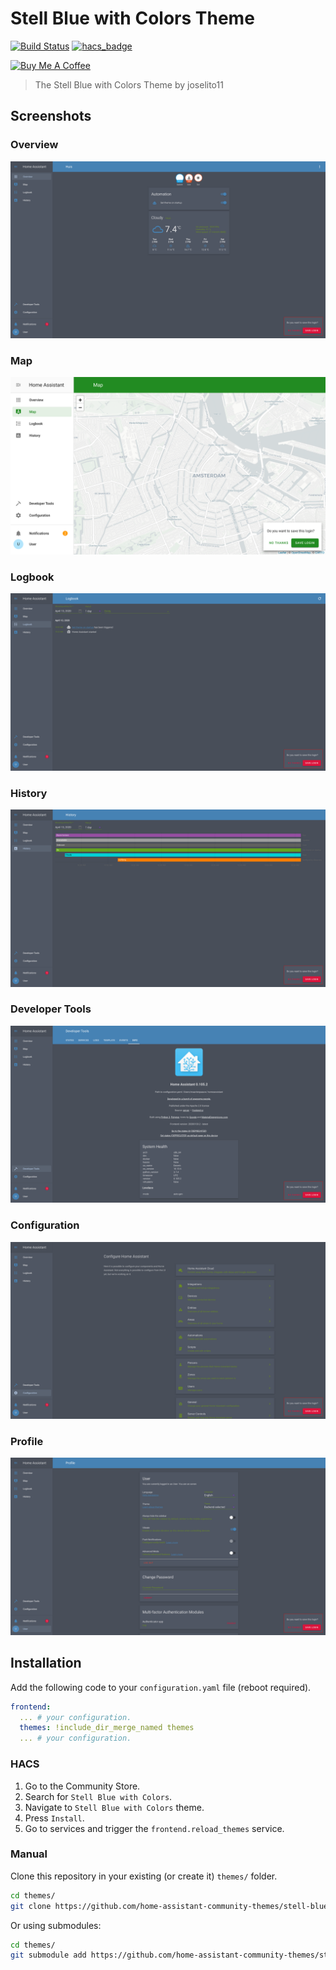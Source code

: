 # Stell Blue with Colors Theme

[![Build Status](https://www.travis-ci.org/home-assistant-community-themes/stell-blue-with-colors.svg?branch=master)](https://www.travis-ci.org/home-assistant-community-themes/stell-blue-with-colors)
[![hacs_badge](https://img.shields.io/badge/HACS-Default-orange.svg)](https://github.com/hacs/integration)

<a href="https://www.buymeacoffee.com/maartenpaauw" target="_blank"><img src="https://www.buymeacoffee.com/assets/img/custom_images/orange_img.png" alt="Buy Me A Coffee" style="height: auto !important;width: auto !important;" ></a>

> The Stell Blue with Colors Theme by joselito11

## Screenshots

### Overview

![Theme - Overview](https://raw.githubusercontent.com/home-assistant-community-themes/stell-blue-with-colors/master/docs/theme-overview.png)

### Map

![Theme - Map](https://raw.githubusercontent.com/home-assistant-community-themes/stell-blue-with-colors/master/docs/theme-map.png)

### Logbook

![Theme - Logbook](https://raw.githubusercontent.com/home-assistant-community-themes/stell-blue-with-colors/master/docs/theme-logbook.png)

### History

![Theme - History](https://raw.githubusercontent.com/home-assistant-community-themes/stell-blue-with-colors/master/docs/theme-history.png)

### Developer Tools

![Theme - Developer Tools](https://raw.githubusercontent.com/home-assistant-community-themes/stell-blue-with-colors/master/docs/theme-developer-tools.png)

### Configuration

![Theme - Configuration](https://raw.githubusercontent.com/home-assistant-community-themes/stell-blue-with-colors/master/docs/theme-configuration.png)

### Profile

![Theme - Profile](https://raw.githubusercontent.com/home-assistant-community-themes/stell-blue-with-colors/master/docs/theme-profile.png)

## Installation

Add the following code to your `configuration.yaml` file (reboot required).

```yaml
frontend:
  ... # your configuration.
  themes: !include_dir_merge_named themes
  ... # your configuration.
```

### HACS

1. Go to the Community Store.
2. Search for `Stell Blue with Colors`.
3. Navigate to `Stell Blue with Colors` theme.
4. Press `Install`.
6. Go to services and trigger the `frontend.reload_themes` service.

### Manual

Clone this repository in your existing (or create it) `themes/` folder.

```bash
cd themes/
git clone https://github.com/home-assistant-community-themes/stell-blue-with-colors.git
```

Or using submodules:

```bash
cd themes/
git submodule add https://github.com/home-assistant-community-themes/stell-blue-with-colors.git
```
